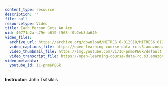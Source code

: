 ```yaml
---
content_type: resource
description: ''
file: null
resourcetype: Video
title: Each Person Gets An Ace
uid: 40771a2a-c79e-b619-f568-f0b2eb3da640
video_files:
  archive_url: https://archive.org/download/MITRES.6-012S18/MITRES6_012S18_L04-08_300k.mp4
  video_captions_file: https://open-learning-course-data-rc.s3.amazonaws.com/res-6-012-introduction-to-probability-spring-2018/6b6ed28a067e54a8bb38e10f6410a3d5_IC-pnm6PEGk.vtt
  video_thumbnail_file: https://img.youtube.com/vi/IC-pnm6PEGk/default.jpg
  video_transcript_file: https://open-learning-course-data-rc.s3.amazonaws.com/res-6-012-introduction-to-probability-spring-2018/eb877195e47167ca27639ad1945f44b0_IC-pnm6PEGk.pdf
video_metadata:
  youtube_id: IC-pnm6PEGk
---
```


**Instructor:** John Tsitsiklis